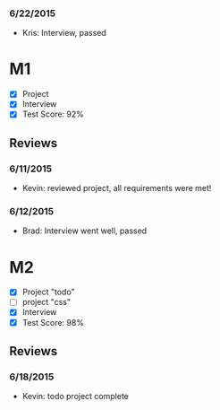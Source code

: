 ### 6/22/2015
- Kris: Interview, passed

# M1

- [x] Project 
- [x] Interview
- [x] Test Score: 92%

## Reviews

### 6/11/2015
- Kevin: reviewed project, all requirements were met!

### 6/12/2015
- Brad: Interview went well, passed


# M2

- [x] Project "todo"
- [ ] project "css"
- [x] Interview
- [x] Test Score: 98%

## Reviews

### 6/18/2015

- Kevin: todo project complete
